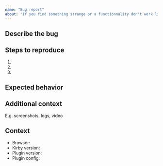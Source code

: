 ```yaml
---
name: "Bug report"
about: "If you find something strange or a functionnality don't work like expected"
---
```


## Describe the bug

## Steps to reproduce

1.
1.
1.

## Expected behavior

## Additional context

E.g. screenshots, logs, video

## Context

- Browser:
- Kirby version:
- Plugin version:
- Plugin config: